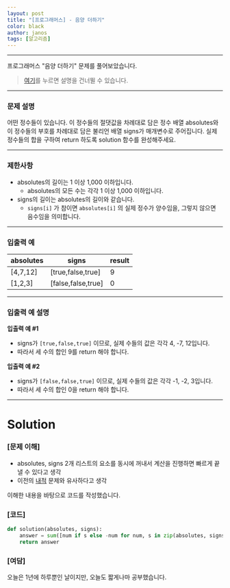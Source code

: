 ```yaml
---
layout: post
title: "[프로그래머스] - 음양 더하기"
color: black
author: janos
tags: [알고리즘]
---
```


---

프로그래머스 "음양 더하기" 문제를 풀어보았습니다.

> [여기](#solution)를 누르면 설명을 건너뛸 수 있습니다.

---

### **문제 설명**

어떤 정수들이 있습니다. 이 정수들의 절댓값을 차례대로 담은 정수 배열 absolutes와 이 정수들의 부호를 차례대로 담은 불리언 배열 signs가 매개변수로 주어집니다. 실제 정수들의 합을 구하여 return 하도록 solution 함수를 완성해주세요.

---

### 제한사항

- absolutes의 길이는 1 이상 1,000 이하입니다.
    - absolutes의 모든 수는 각각 1 이상 1,000 이하입니다.
- signs의 길이는 absolutes의 길이와 같습니다.
    - `signs[i]` 가 참이면 `absolutes[i]` 의 실제 정수가 양수임을, 그렇지 않으면 음수임을 의미합니다.

---

### 입출력 예

| absolutes | signs              | result |
|-----------|--------------------|--------|
| [4,7,12]  | [true,false,true]  | 9      |
| [1,2,3]   | [false,false,true] | 0      |

---

### 입출력 예 설명

**입출력 예 #1**

- signs가 `[true,false,true]` 이므로, 실제 수들의 값은 각각 4, -7, 12입니다.
- 따라서 세 수의 합인 9를 return 해야 합니다.

**입출력 예 #2**

- signs가 `[false,false,true]` 이므로, 실제 수들의 값은 각각 -1, -2, 3입니다.
- 따라서 세 수의 합인 0을 return 해야 합니다.

---

# Solution

### [문제 이해]

- absolutes, signs 2개 리스트의 요소를 동시에 꺼내서 계산을 진행하면 빠르게 끝낼 수 있다고 생각
- 이전의 [내적](https://jeon-repo.github.io/2021/08/13/%ED%94%84%EB%A1%9C%EA%B7%B8%EB%9E%98%EB%A8%B8%EC%8A%A4-%EB%82%B4%EC%A0%81.html) 문제와 유사하다고 생각

이해한 내용을 바탕으로 코드를 작성했습니다.

### [코드]

```python
def solution(absolutes, signs):
    answer = sum([num if s else -num for num, s in zip(absolutes, signs)])
    return answer
```

### [여담]

오늘은 1년에 하루뿐인 날이지만, 오늘도 짧게나마 공부했습니다.